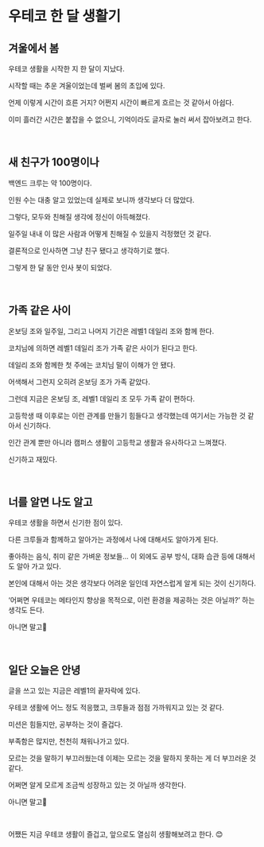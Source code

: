 # 우테코 한 달 생활기

## 겨울에서 봄

우테코 생활을 시작한 지 한 달이 지났다.

시작할 때는 추운 겨울이었는데 벌써 봄의 초입에 있다.

언제 이렇게 시간이 흐른 거지? 어쩐지 시간이 빠르게 흐르는 것 같아서 아쉽다.

이미 흘러간 시간은 붙잡을 수 없으니, 기억이라도 글자로 눌러 써서 잡아보려고 한다.

<br>

## 새 친구가 100명이나

백엔드 크루는 약 100명이다.

인원 수는 대충 알고 있었는데 실제로 보니까 생각보다 더 많았다.

그렇다, 모두와 친해질 생각에 정신이 아득해졌다.

일주일 내내 이 많은 사람과 어떻게 친해질 수 있을지 걱정했던 것 같다.

결론적으로 인사하면 그냥 친구 됐다고 생각하기로 했다.

그렇게 한 달 동안 인사 봇이 되었다.

<br>

## 가족 같은 사이

온보딩 조와 일주일, 그리고 나머지 기간은 레벨1 데일리 조와 함께 한다.

코치님에 의하면 레벨1 데일리 조가 가족 같은 사이가 된다고 한다.

데일리 조와 함께한 첫 주에는 코치님 말이 이해가 안 됐다.

어색해서 그런지 오히려 온보딩 조가 가족 같았다.

그런데 지금은 온보딩 조, 레벨1 데일리 조 모두 가족 같이 편하다.

고등학생 때 이후로는 이런 관계를 만들기 힘들다고 생각했는데 여기서는 가능한 것 같아서 신기하다.

인간 관계 뿐만 아니라 캠퍼스 생활이 고등학교 생활과 유사하다고 느껴졌다.

신기하고 재밌다.

<br>

## 너를 알면 나도 알고

우테코 생활을 하면서 신기한 점이 있다.

다른 크루들과 함께하고 알아가는 과정에서 나에 대해서도 알아가게 된다.

좋아하는 음식, 취미 같은 가벼운 정보들... 이 외에도 공부 방식, 대화 습관 등에 대해서도 알아 가고 있다.

본인에 대해서 아는 것은 생각보다 어려운 일인데 자연스럽게 알게 되는 것이 신기하다.

‘어쩌면 우테코는 메타인지 향상을 목적으로, 이런 환경을 제공하는 것은 아닐까?’ 하는 생각도 든다.

아니면 말고🤔

<br>

## 일단 오늘은 안녕

글을 쓰고 있는 지금은 레벨1의 끝자락에 있다.

우테코 생활에 어느 정도 적응했고, 크루들과 점점 가까워지고 있는 것 같다.


미션은 힘들지만, 공부하는 것이 즐겁다.

부족함은 많지만, 천천히 채워나가고 있다.

모르는 것을 말하기 부끄러웠는데 이제는 모르는 것을 말하지 못하는 게 더 부끄러운 것 같다.

어쩌면 알게 모르게 조금씩 성장하고 있는 것 아닐까 생각한다.

아니면 말고🤔

<br>

어쨌든 지금 우테코 생활이 즐겁고, 앞으로도 열심히 생활해보려고 한다. 😊

